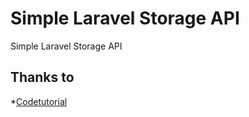 # Simple Laravel Storage API 

Simple Laravel Storage API

## Thanks to
*[Codetutorial](https://www.codetutorial.io/laravel-5-file-upload-storage-download/)